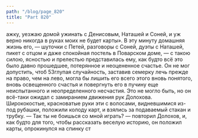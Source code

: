 ```yaml
---
path: "/blog/page_820"
title: "Part 820"
---
```


ажку, уезжаю домой ужинать с Денисовым, Наташей и Соней, и уж верно никогда в руках моих не будет карты». В эту минуту домашняя жизнь его, — шуточки с Петей, разговоры с Соней, дуэты с Наташей, пикет с отцом и даже спокойная постель в Поварском доме, — с такою силою, ясностью и прелестью представилась ему, как будто всё это было давно прошедшее, потерянное и неоцененное счастье. Он не мог допустить, чтоб 53глупая случайность, заставив семерку лечь прежде на право, чем на лево, могла бы лишить его всего этого вновь понятого, вновь освещенного счастья и повергнуть его в пучину еще неиспытанного и неопределенного несчастия. Это не могло быть, но он всё-таки ожидал с замиранием движения рук Долохова. Ширококостые, красноватые руки эти с волосами, видневшимися из-под рубашки, положили колоду карт, и взялись за подаваемый стакан и трубку.
— Так ты не боишься со мной играть? — повторил Долохов, и, как будто для того, чтобы рассказать веселую историю, он положил карты, опрокинулся на спинку ст
